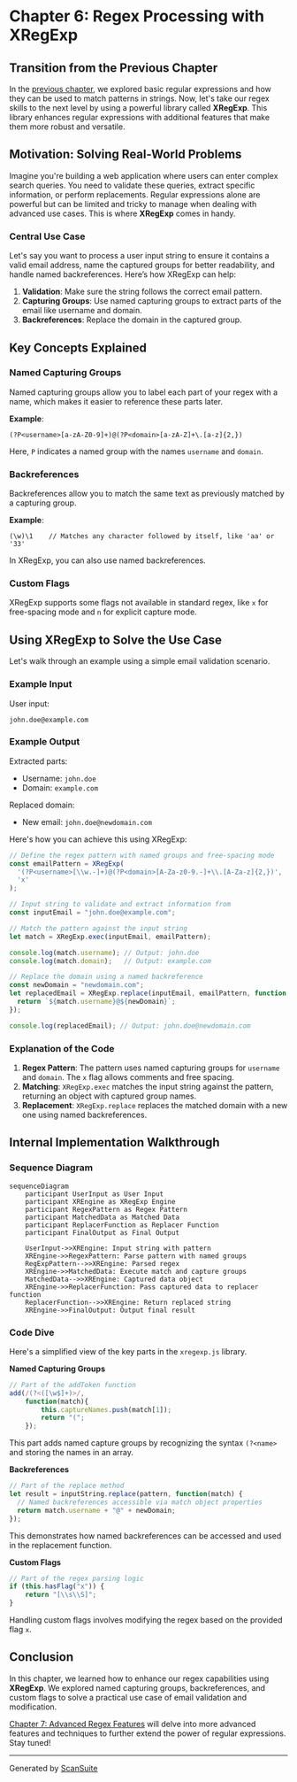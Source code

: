 # Chapter 6: Regex Processing with XRegExp

## Transition from the Previous Chapter

In the [previous chapter](chapter5.md), we explored basic regular expressions and how they can be used to match patterns in strings. Now, let's take our regex skills to the next level by using a powerful library called **XRegExp**. This library enhances regular expressions with additional features that make them more robust and versatile.

## Motivation: Solving Real-World Problems

Imagine you're building a web application where users can enter complex search queries. You need to validate these queries, extract specific information, or perform replacements. Regular expressions alone are powerful but can be limited and tricky to manage when dealing with advanced use cases. This is where **XRegExp** comes in handy.

### Central Use Case

Let's say you want to process a user input string to ensure it contains a valid email address, name the captured groups for better readability, and handle named backreferences. Here’s how XRegExp can help:

1. **Validation**: Make sure the string follows the correct email pattern.
2. **Capturing Groups**: Use named capturing groups to extract parts of the email like username and domain.
3. **Backreferences**: Replace the domain in the captured group.

## Key Concepts Explained

### Named Capturing Groups

Named capturing groups allow you to label each part of your regex with a name, which makes it easier to reference these parts later.

**Example**: 

```regex
(?P<username>[a-zA-Z0-9]+)@(?P<domain>[a-zA-Z]+\.[a-z]{2,})
```

Here, `P` indicates a named group with the names `username` and `domain`.

### Backreferences

Backreferences allow you to match the same text as previously matched by a capturing group.

**Example**: 

```regex
(\w)\1    // Matches any character followed by itself, like 'aa' or '33'
```

In XRegExp, you can also use named backreferences.

### Custom Flags

XRegExp supports some flags not available in standard regex, like `x` for free-spacing mode and `n` for explicit capture mode.

## Using XRegExp to Solve the Use Case

Let's walk through an example using a simple email validation scenario.

### Example Input

User input:
```
john.doe@example.com
```

### Example Output

Extracted parts:
- Username: `john.doe`
- Domain: `example.com`

Replaced domain:
- New email: `john.doe@newdomain.com`

Here's how you can achieve this using XRegExp:

```js
// Define the regex pattern with named groups and free-spacing mode
const emailPattern = XRegExp(
  '(?P<username>[\\w.-]+)@(?P<domain>[A-Za-z0-9.-]+\\.[A-Za-z]{2,})',
  'x'
);

// Input string to validate and extract information from
const inputEmail = "john.doe@example.com";

// Match the pattern against the input string
let match = XRegExp.exec(inputEmail, emailPattern);

console.log(match.username); // Output: john.doe
console.log(match.domain);   // Output: example.com

// Replace the domain using a named backreference
const newDomain = "newdomain.com";
let replacedEmail = XRegExp.replace(inputEmail, emailPattern, function (match) {
  return `${match.username}@${newDomain}`;
});

console.log(replacedEmail); // Output: john.doe@newdomain.com
```

### Explanation of the Code

1. **Regex Pattern**: The pattern uses named capturing groups for `username` and `domain`. The `x` flag allows comments and free spacing.
2. **Matching**: `XRegExp.exec` matches the input string against the pattern, returning an object with captured group names.
3. **Replacement**: `XRegExp.replace` replaces the matched domain with a new one using named backreferences.

## Internal Implementation Walkthrough

### Sequence Diagram

```mermaid
sequenceDiagram
    participant UserInput as User Input
    participant XREngine as XRegExp Engine
    participant RegexPattern as Regex Pattern
    participant MatchedData as Matched Data
    participant ReplacerFunction as Replacer Function
    participant FinalOutput as Final Output
    
    UserInput->>XREngine: Input string with pattern
    XREngine->>RegexPattern: Parse pattern with named groups
    RegExpPattern-->>XREngine: Parsed regex
    XREngine->>MatchedData: Execute match and capture groups
    MatchedData-->>XREngine: Captured data object
    XREngine->>ReplacerFunction: Pass captured data to replacer function
    ReplacerFunction-->>XREngine: Return replaced string
    XREngine->>FinalOutput: Output final result
```

### Code Dive

Here's a simplified view of the key parts in the `xregexp.js` library.

**Named Capturing Groups**

```js
// Part of the addToken function
add(/(?<([\w$]+)>/,
    function(match){
        this.captureNames.push(match[1]);
        return "(";
    });
```

This part adds named capture groups by recognizing the syntax `(?<name>` and storing the names in an array.

**Backreferences**

```js
// Part of the replace method
let result = inputString.replace(pattern, function(match) {
  // Named backreferences accessible via match object properties
  return match.username + "@" + newDomain;
});
```

This demonstrates how named backreferences can be accessed and used in the replacement function.

**Custom Flags**

```js
// Part of the regex parsing logic
if (this.hasFlag("x")) {
    return "[\\s\\S]";
}
```

Handling custom flags involves modifying the regex based on the provided flag `x`.

## Conclusion

In this chapter, we learned how to enhance our regex capabilities using **XRegExp**. We explored named capturing groups, backreferences, and custom flags to solve a practical use case of email validation and modification.

[Chapter 7: Advanced Regex Features](chapter7.md) will delve into more advanced features and techniques to further extend the power of regular expressions. Stay tuned!

---

Generated by [ScanSuite](https://scansuite.gitbook.io/scansuite)